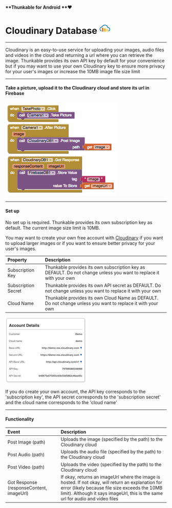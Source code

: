 #### **Thunkable for Android **❤

# Cloudinary Database ![](/assets/cloudinary-icon.png)

---

Cloudinary is an easy-to-use service for uploading your images, audio files and videos in the cloud and returning a url where you can retrieve the image. Thunkable provides its own API key by default for your convenience but if you may want to use your own Cloudinary key to ensure more privacy for your user's images or increase the 10MB image file size limit

---

#### Take a picture, upload it to the Cloudinary cloud and store its url in Firebase

#### ![](/assets/cloudinary-blocks.png)

---

#### Set up

No set up is required. Thunkable provides its own subscription key as default. The current image size limit is 10MB.

You may want to create your own free account with [Cloudinary](http://cloudinary.com/) if you want to upload larger images or if you want to ensure better privacy for your user's images.

| Property | Description |
| :--- | :--- |
| Subscription Key | Thunkable provides its own subscription key as DEFAULT. Do not change unless you want to replace it with your own |
| Subscription Secret | Thunkable provides its own API secret as DEFAULT. Do not change unless you want to replace it with your own |
| Cloud Name | Thunkable provides its own Cloud Name as DEFAULT. Do not change unless you want to replace it with your own |

![](/assets/cloudinary-account.png)

If you do create your own account, the API key corresponds to the 'subscription key', the API secret corresponds to the 'subscription secret' and the cloud name corresponds to the 'cloud name'

---

#### Functionality

| Event | Description |
| :--- | :--- |
| Post Image \(path\) | Uploads the image \(specified by the path\) to the Cloudinary cloud |
| Post Audio \(path\) | Uploads the audio file \(specified by the path\) to the Cloudinary cloud |
| Post Video \(path\) | Uploads the video \(specified by the path\) to the Cloudinary cloud |
| Got Response \(responseContent, imageUrl\) | If okay, returns an imageUrl where the image is hosted. If not okay, will return an explanation for error \(likely because file size exceeds the 10MB limit\). Although it says imageUrl, this is the same url for audio and video files |




